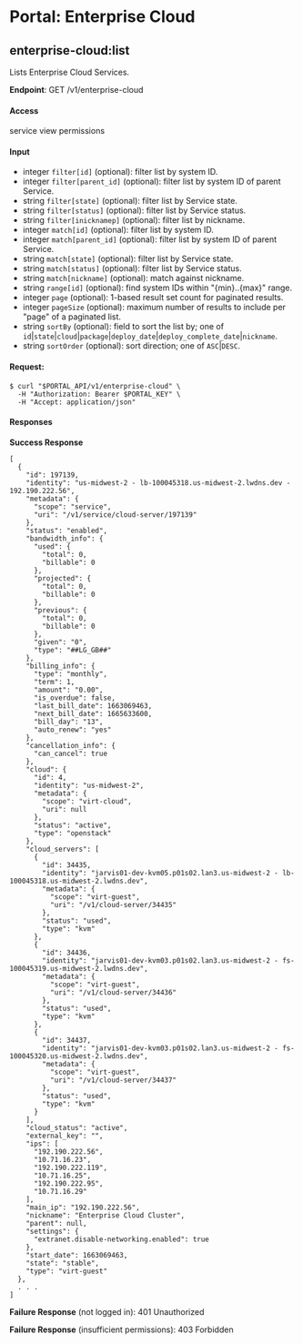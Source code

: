 # Portal: Enterprise Cloud

## enterprise-cloud:list
Lists Enterprise Cloud Services.

**Endpoint**: GET /v1/enterprise-cloud

#### Access
service view permissions

#### Input
- integer `filter[id]` (optional): filter list by system ID.
- integer `filter[parent_id]` (optional): filter list by system ID of parent Service.
- string `filter[state]` (optional): filter list by Service state.
- string `filter[status]` (optional): filter list by Service status.
- string `filter[inicknamep]` (optional): filter list by nickname.
- integer `match[id]` (optional): filter list by system ID.
- integer `match[parent_id]` (optional): filter list by system ID of parent Service.
- string `match[state]` (optional): filter list by Service state.
- string `match[status]` (optional): filter list by Service status.
- string `match[nickname]` (optional): match against nickname.
- string `range[id]` (optional): find system IDs within "{min}..{max}" range.
- integer `page` (optional): 1-based result set count for paginated results.
- integer `pageSize` (optional): maximum number of results to include per "page" of a paginated list.
- string `sortBy` (optional): field to sort the list by; one of `id`|`state`|`cloud`|`package`|`deploy_date`|`deploy_complete_date`|`nickname`.
- string `sortOrder` (optional): sort direction; one of `ASC`|`DESC`.

#### Request:
```
$ curl "$PORTAL_API/v1/enterprise-cloud" \
  -H "Authorization: Bearer $PORTAL_KEY" \
  -H "Accept: application/json"
```

#### Responses
**Success Response**
```
[
  {
    "id": 197139,
    "identity": "us-midwest-2 - lb-100045318.us-midwest-2.lwdns.dev - 192.190.222.56",
    "metadata": {
      "scope": "service",
      "uri": "/v1/service/cloud-server/197139"
    },
    "status": "enabled",
    "bandwidth_info": {
      "used": {
        "total": 0,
        "billable": 0
      },
      "projected": {
        "total": 0,
        "billable": 0
      },
      "previous": {
        "total": 0,
        "billable": 0
      },
      "given": "0",
      "type": "##LG_GB##"
    },
    "billing_info": {
      "type": "monthly",
      "term": 1,
      "amount": "0.00",
      "is_overdue": false,
      "last_bill_date": 1663069463,
      "next_bill_date": 1665633600,
      "bill_day": "13",
      "auto_renew": "yes"
    },
    "cancellation_info": {
      "can_cancel": true
    },
    "cloud": {
      "id": 4,
      "identity": "us-midwest-2",
      "metadata": {
        "scope": "virt-cloud",
        "uri": null
      },
      "status": "active",
      "type": "openstack"
    },
    "cloud_servers": [
      {
        "id": 34435,
        "identity": "jarvis01-dev-kvm05.p01s02.lan3.us-midwest-2 - lb-100045318.us-midwest-2.lwdns.dev",
        "metadata": {
          "scope": "virt-guest",
          "uri": "/v1/cloud-server/34435"
        },
        "status": "used",
        "type": "kvm"
      },
      {
        "id": 34436,
        "identity": "jarvis01-dev-kvm03.p01s02.lan3.us-midwest-2 - fs-100045319.us-midwest-2.lwdns.dev",
        "metadata": {
          "scope": "virt-guest",
          "uri": "/v1/cloud-server/34436"
        },
        "status": "used",
        "type": "kvm"
      },
      {
        "id": 34437,
        "identity": "jarvis01-dev-kvm03.p01s02.lan3.us-midwest-2 - fs-100045320.us-midwest-2.lwdns.dev",
        "metadata": {
          "scope": "virt-guest",
          "uri": "/v1/cloud-server/34437"
        },
        "status": "used",
        "type": "kvm"
      }
    ],
    "cloud_status": "active",
    "external_key": "",
    "ips": [
      "192.190.222.56",
      "10.71.16.23",
      "192.190.222.119",
      "10.71.16.25",
      "192.190.222.95",
      "10.71.16.29"
    ],
    "main_ip": "192.190.222.56",
    "nickname": "Enterprise Cloud Cluster",
    "parent": null,
    "settings": {
      "extranet.disable-networking.enabled": true
    },
    "start_date": 1663069463,
    "state": "stable",
    "type": "virt-guest"
  },
  . . .
]
```

**Failure Response** (not logged in): 401 Unauthorized

**Failure Response** (insufficient permissions): 403 Forbidden

